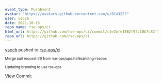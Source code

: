 ```yaml
---
event_type: PushEvent
avatar: "https://avatars.githubusercontent.com/u/814322?"
user: vsoch
date: 2021-10-15
repo_name: rse-ops/ci
html_url: https://github.com/rse-ops/ci/commit/c3e2bfe1862f9fc10b7c82f71777a39df83d7ad8
repo_url: https://github.com/rse-ops/ci
---
```


<a href='https://github.com/vsoch' target='_blank'>vsoch</a> pushed to <a href='https://github.com/rse-ops/ci' target='_blank'>rse-ops/ci</a>

<small>Merge pull request #9 from rse-ops/update/branding-rseops

Updating branding to use rse-ops</small>

<a href='https://github.com/rse-ops/ci/commit/c3e2bfe1862f9fc10b7c82f71777a39df83d7ad8' target='_blank'>View Commit</a>